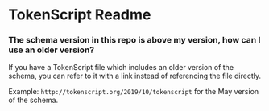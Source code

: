 # TokenScript Readme

### The schema version in this repo is above my version, how can I use an older version?

If you have a TokenScript file which includes an older version of the schema, you can refer to it with a link instead of referencing the file directly. 

Example: `http://tokenscript.org/2019/10/tokenscript` for the May version of the schema. 